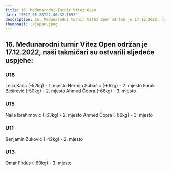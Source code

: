 ```yaml
---
title: 16. Međunarodni Turnir Vitez Open
date: "2017-05-28T22:40:32.169Z"
description: 16. Međunarodni turnir Vitez Open održan je 17.12.2022, naši takmičari su ostvarili sljedeće uspjehe
thumbnail: ./japan.jpeg
---
```


## 16. Međunarodni turnir Vitez Open održan je 17.12.2022, naši takmičari su ostvarili sljedeće uspjehe: 

### U18 
Lejla Karić (-52kg) - 1. mjesto 
Nermin Subašić (-66kg) - 2. mjesto 
Faruk Beširević (-50kg) - 2. mjesto 
Ahmed Čopra (-66kg) - 3. mjesto 

### U15 

Naila Ibrahimovic (-63kg) - 2. mjesto 
Ahmed Čopra (-66kg) - 3. mjesto 

### U11 
Benjamin Zuković (-42kg) - 2. mjesto 

### U13 
Omar Firdus (-60kg) - 3. mjesto